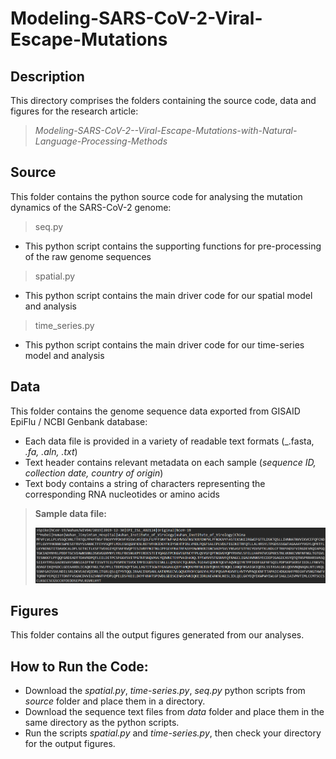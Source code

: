 # Modeling-SARS-CoV-2-Viral-Escape-Mutations

## Description
This directory comprises the folders containing the source code, data and figures for the research article: 
> _Modeling-SARS-CoV-2--Viral-Escape-Mutations-with-Natural-Language-Processing-Methods_

## Source
This folder contains the python source code for analysing the mutation dynamics of the SARS-CoV-2 genome:

> seq.py

* This python script contains the supporting functions for pre-processing of the raw genome sequences

> spatial.py

* This python script contains the main driver code for our spatial model and analysis

> time_series.py

* This python script contains the main driver code for our time-series model and analysis

## Data
This folder contains the genome sequence data exported from GISAID EpiFlu / NCBI Genbank database:
* Each data file is provided in a variety of readable text formats (_.fasta, _.fa, .aln, .txt_)
* Text header contains relevant metadata on each sample (_sequence ID, collection date, country of origin_)
* Text body contains a string of characters representing the corresponding RNA nucleotides or amino acids

> **Sample data file:**   
>           
> ![](figures/amino_acid_sequence.png)

## Figures
This folder contains all the output figures generated from our analyses.

## How to Run the Code:
* Download the _spatial.py_, _time-series.py_, _seq.py_ python scripts from _source_ folder and place them in a directory. 
* Download the sequence text files from _data_ folder and place them in the same directory as the python scripts.
* Run the scripts _spatial.py_ and _time-series.py_, then check your directory for the output figures.
